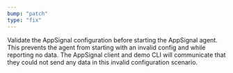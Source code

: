 ```yaml
---
bump: "patch"
type: "fix"
---
```


Validate the AppSignal configuration before starting the AppSignal agent. This prevents the agent from starting with an invalid config and while reporting no data. The AppSignal client and demo CLI will communicate that they could not send any data in this invalid configuration scenario.
